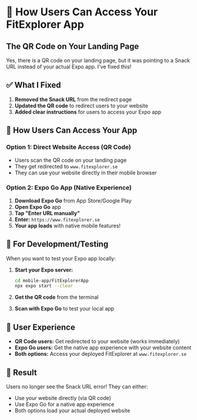 # 📱 How Users Can Access Your FitExplorer App

## The QR Code on Your Landing Page

Yes, there is a QR code on your landing page, but it was pointing to a Snack URL instead of your actual Expo app. I've fixed this!

## ✅ What I Fixed

1. **Removed the Snack URL** from the redirect page
2. **Updated the QR code** to redirect users to your website
3. **Added clear instructions** for users to access your Expo app

## 🎯 How Users Can Access Your App

### Option 1: Direct Website Access (QR Code)
- Users scan the QR code on your landing page
- They get redirected to `www.fitexplorer.se`
- They can use your website directly in their mobile browser

### Option 2: Expo Go App (Native Experience)
1. **Download Expo Go** from App Store/Google Play
2. **Open Expo Go** app
3. **Tap "Enter URL manually"**
4. **Enter:** `https://www.fitexplorer.se`
5. **Your app loads** with native mobile features!

## 🔧 For Development/Testing

When you want to test your Expo app locally:

1. **Start your Expo server:**
   ```bash
   cd mobile-app/FitExplorerApp
   npx expo start --clear
   ```

2. **Get the QR code** from the terminal
3. **Scan with Expo Go** to test your local app

## 📱 User Experience

- **QR Code users:** Get redirected to your website (works immediately)
- **Expo Go users:** Get the native app experience with your website content
- **Both options:** Access your deployed FitExplorer at `www.fitexplorer.se`

## 🎉 Result

Users no longer see the Snack URL error! They can either:
- Use your website directly (via QR code)
- Use Expo Go for a native app experience
- Both options load your actual deployed website
